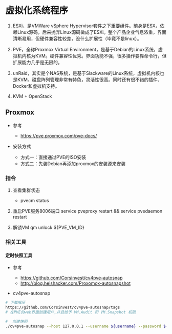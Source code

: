 # 虚拟化系统程序

1. ESXi，是VMWare vSphere Hypervisor套件之下重要组件。前身是ESX，依赖Linux源码，后来抛弃Linux源码做成了ESXi。整个产品企业气息浓重，界面清晰易用，但硬件兼容性较差，没什么扩展性（毕竟不是linux）。

2. PVE，全称Proxmox Virtual Environment，是基于Debian的Linux系统，虚拟机内核为KVM。硬件兼容性优秀。界面功能不强，很多操作要靠命令行，但扩展能力几乎是无限的。

3. unRaid，其实是个NAS系统，是基于Slackware的Linux系统，虚拟机内核也是KVM。磁盘阵列管理非常有特色，灵活性很高。同时还有很不错的插件、Docker和虚拟机支持。

4. KVM + OpenStack

## Proxmox
- 参考
    - https://pve.proxmox.com/pve-docs/

- 安装方式
    - 方式一：直接通过PVE的ISO安装
    - 方式二：先装Debian再添加proxmox的安装源来安装

### 指令
1. 查看集群状态
    - pvecm status
2. 重启PVE服务8006端口
service pveproxy restart && service pvedaemon restart

3. 解锁VM
qm unlock ${PVE_VM_ID}
### 相关工具
#### 定时快照工具
- 参考
    - https://github.com/Corsinvest/cv4pve-autosnap
    - http://blog.heishacker.com/Proxomox-autosnapshot

- cv4pve-autosnap
```bash
# 下载解压
https://github.com/Corsinvest/cv4pve-autosnap/tags
# 在PVE的web界面创建用户,并且给予 VM.Audit 和 VM.Snapshot 权限

#  创建快照
./cv4pve-autosnap --host 127.0.0.1 --username ${username} --password ${password} --vmid ${vmid} snap --label 'daily' --keep=7 --state

```
